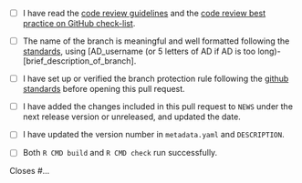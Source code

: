<!--- Please read each of the following items and confirm by replacing the [ ] with a [ ] --->

- [ ] I have read the [code review guidelines](https://confluence.mednet.ucla.edu/display/BOUTROSLAB/Code+Review+Guidelines) and the [code review best practice on GitHub check-list](https://confluence.mednet.ucla.edu/display/BOUTROSLAB/Code+Review+Best+Practice+on+GitHub+-+Check+List).

- [ ] The name of the branch is meaningful and well formatted following the [standards](https://confluence.mednet.ucla.edu/display/BOUTROSLAB/Code+Review+Best+Practice+on+GitHub+-+Check+List), using \[AD_username (or 5 letters of AD if AD is too long)-\[brief_description_of_branch].

- [ ] I have set up or verified the branch protection rule following the [github standards](https://confluence.mednet.ucla.edu/pages/viewpage.action?spaceKey=BOUTROSLAB&title=GitHub+Standards#GitHubStandards-Branchprotectionrule) before opening this pull request.

- [ ] I have added the changes included in this pull request to `NEWS` under the next release version or unreleased, and updated the date.

- [ ] I have updated the version number in `metadata.yaml` and `DESCRIPTION`.

- [ ] Both `R CMD build` and `R CMD check` run successfully.

<!--- Briefly describe the changes included in this pull request and the test cases below
 !--- starting with 'Closes #...' if appropriate --->

Closes #...
